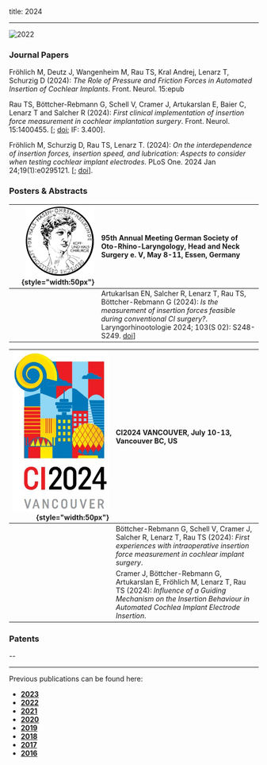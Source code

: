 title: 2024 
- - -
![2022](BannerPaper2024.jpg)

### Journal Papers

<!-- Aufbau eines Eintrags in der Rubrik "Journal Papers" -->
<!-- Grafical Abstract einfügen mittels: ![GraficalAbstract](FileName.jpg){style="width:400px; float:left; margin-right:1em"} - Die Grafik muss dafür als Datei FilneName.jpg im Ordner /cas/publications/ gespeichert sein. Über den Wert width:400px kann die Breite noch angepasst werden, so dass es mit dem umfließenden Text gut aussieht. -->
<!-- Stern-Icon einfügen mittels: <span class="glyphicon glyphicon-star" aria-hidden="true"></span> -->
<!-- Autorenliste; Titel des Artikels kursiv durch vorangestellste und nachfolgend Unterstriche -->
<!-- in eckigen Klammern \[ und \] folgen dann Links auf den Volltext und die DOI sowie den Impact-Faktor, falls vorhanden: -->
<!-- \[[<span class="glyphicon glyphicon-file" aria-hidden="true"></span>](https://www.LinkAufVolltext.pdf) bzw. [<span class="glyphicon glyphicon-link" aria-hidden="true"></span> doi](https://www.LinkAufDOI); IF: 3.239\] -->

<span class="glyphicon glyphicon-star" aria-hidden="true"></span>
Fröhlich M, Deutz J, Wangenheim M, Rau TS, Kral Andrej, Lenarz T, Schurzig D (2024): _The Role of Pressure and Friction Forces in Automated Insertion of Cochlear Implants_. Front. Neurol. 15:epub

<span class="glyphicon glyphicon-star" aria-hidden="true"></span>
Rau TS, Böttcher-Rebmann G, Schell V, Cramer J, Artukarslan E, Baier C, Lenarz T and Salcher R (2024): _First clinical implementation of insertion force measurement in cochlear implantation surgery_. Front. Neurol. 15:1400455. \[[<span class="glyphicon glyphicon-file" aria-hidden="true"></span>](https://www.frontiersin.org/journals/neurology/articles/10.3389/fneur.2024.1400455/pdf?isPublishedV2=false); [<span class="glyphicon glyphicon-link" aria-hidden="true"></span> doi](https://www.frontiersin.org/journals/neurology/articles/10.3389/fneur.2024.1400455/full); IF: 3.400\].

<span class="glyphicon glyphicon-star" aria-hidden="true"></span>
Fröhlich M, Schurzig D, Rau TS, Lenarz T. (2024): _On the interdependence of insertion forces, insertion speed, and lubrication: Aspects to consider when testing cochlear implant electrodes_. PLoS One. 2024 Jan 24;19(1):e0295121. \[[<span class="glyphicon glyphicon-file" aria-hidden="true"></span>](https://journals.plos.org/plosone/article/file?id=10.1371/journal.pone.0295121&type=printable); [<span class="glyphicon glyphicon-link" aria-hidden="true"></span> doi](https://doi.org/10.1371/journal.pone.0295121)\].



### Posters & Abstracts

| ![](LogoHNO.jpg){style="width:50px"}  | 95th Annual Meeting German Society of Oto-Rhino-Laryngology, Head and Neck Surgery e. V, May 8-11, Essen, Germany |
|-:|:------| 
|  | Artukarlsan EN, Salcher R, Lenarz T, Rau TS, Böttcher-Rebmann G (2024): _Is the measurement of insertion forces feasible during conventional CI surgery?_. Laryngorhinootologie 2024; 103(S 02): S248-S249. [<span class="glyphicon glyphicon-link" aria-hidden="true"></span> doi](https://www.thieme-connect.de/products/ejournals/abstract/10.1055/s-0044-1784818doi:10.1055/s-0042-1746795)\] |


| ![](LogoCI2024.jpg){style="width:50px"} | CI2024 VANCOUVER, July 10-13, Vancouver BC, US | 
|-:|:------| 
|  | Böttcher-Rebmann G, Schell V, Cramer J, Salcher R, Lenarz T, Rau TS (2024): _First experiences with intraoperative insertion force measurement in cochlear implant surgery_. |
|  | Cramer J, Böttcher-Rebmann G, Artukarslan E, Fröhlich M, Lenarz T, Rau TS (2024): _Influence of a Guiding Mechanism on the Insertion Behaviour in Automated Cochlea Implant Electrode Insertion_. |



### Patents
--

- - -

Previous publications can be found here:

* [**2023**](r2023.html)
* [**2022**](s2022.html)
* [**2021**](t2021.html)
* [**2020**](u2020.html)
* [**2019**](v2019.html)
* [**2018**](w2018.html)
* [**2017**](x2017.html)
* [**2016**](y2016.html)
